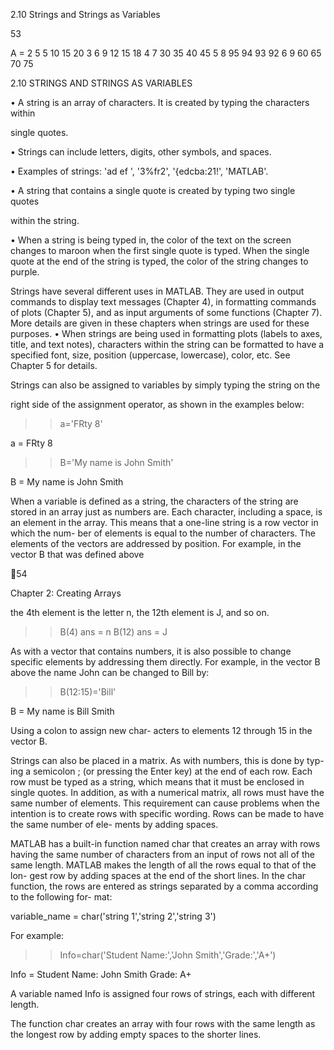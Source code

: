 2.10 Strings and Strings as Variables

53

A =
     2     5     5    10    15    20
     3     6     9    12    15    18
     4     7    30    35    40    45
     5     8    95    94    93    92
     6     9    60    65    70    75

2.10 STRINGS AND STRINGS AS VARIABLES

• A string is an array of characters. It is created by typing the characters within

single quotes.

• Strings can include letters, digits, other symbols, and spaces.

• Examples of strings:  'ad ef ',  '3%fr2',  '{edcba:21!', 'MATLAB'.

• A  string  that  contains  a  single  quote  is  created  by  typing  two  single  quotes

within the string.

• When a string is being typed in, the color of the text on the screen changes to
maroon when the first single quote is typed. When the single quote at the end of
the string is typed, the color of the string changes to purple.

Strings  have  several  different  uses  in  MATLAB.  They  are  used  in  output
commands  to  display  text  messages  (Chapter  4),  in  formatting  commands  of
plots (Chapter 5), and as input arguments of some functions (Chapter 7). More
details are given in these chapters when strings are used for these purposes.
• When  strings  are  being  used  in  formatting  plots  (labels  to  axes,  title,  and  text
notes),  characters  within  the  string  can  be  formatted  to  have  a  specified  font,
size, position (uppercase, lowercase), color, etc. See Chapter 5 for details.

Strings can also be assigned to variables by simply typing the string on the

right side of the assignment operator, as shown in the examples below:

>> a='FRty 8'

a =
FRty 8

>> B='My name is John Smith'

B =
My name is John Smith
>>

When a variable is defined as a string, the characters of the string are stored
in an array just as numbers are. Each character, including a space, is an element
in the array. This means that a one-line string is a row vector in which the num-
ber of elements is equal to the number of characters. The elements of the vectors
are addressed by position. For example, in the vector B that was defined above

54

Chapter 2: Creating Arrays

the 4th element is the letter n, the 12th element is J, and so on.

>> B(4)
ans =
n
>> B(12)
ans =
J

As with a vector that contains numbers, it is also possible to change specific
elements  by  addressing  them  directly.  For  example,  in  the  vector  B  above  the
name John can be changed to Bill by:

>> B(12:15)='Bill'

B =
My name is Bill Smith
>>

Using a colon to assign new char-
acters to elements 12 through 15 in
the vector B.

Strings can also be placed in a matrix. As with numbers, this is done by typ-
ing a semicolon  ;  (or pressing the Enter key) at the end of each row. Each row
must be typed as a string, which means that it must be enclosed in single quotes.
In addition, as with a numerical matrix, all rows must have the same number of
elements. This requirement can cause problems when the intention is to create
rows with specific wording. Rows can be made to have the same number of ele-
ments by adding spaces.

MATLAB  has  a  built-in  function  named  char  that  creates  an  array  with
rows having the same number of characters from an input of rows not all of the
same length. MATLAB makes the length of all the rows equal to that of the lon-
gest row by adding spaces at the end of the short lines. In the char function, the
rows are entered as strings separated by a comma according to the following for-
mat:

variable_name = char('string 1','string 2','string 3')

For example:

>> Info=char('Student Name:','John Smith','Grade:','A+')

Info =
Student Name:
John Smith
Grade:
A+
>>

A variable named Info is assigned four rows
of strings, each with different length.

The function char creates an array with four rows
with the same length as the longest row by adding
empty spaces to the shorter lines.

